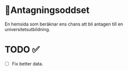 # 🎲Antagningsoddset

En hemsida som beräknar ens chans att bli antagen till en universitetsutbildning.

# TODO ✅

- [ ] Fix better data.

